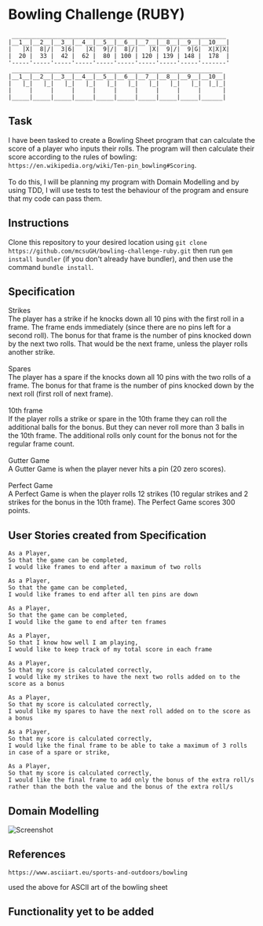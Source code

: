 # Bowling Challenge (RUBY)
```
 _____________________________________________________________
|__1__|__2__|__3__|__4__|__5__|__6__|__7__|__8__|__9__|__10___|
|   |X|  8|/|  3|6|   |X|  9|/|  8|/|   |X|  9|/|  9|G|  X|X|X|
|  20 |  33 |  42 |  62 |  80 | 100 | 120 | 139 | 148 |  178  |
'-----'-----'-----'-----'-----'-----'-----'-----'-----'-------'
 ____________________________________________________________
|__1__|__2__|__3__|__4__|__5__|__6__|__7__|__8__|__9__|__10__|
|   |_|   |_|   |_|   |_|   |_|   |_|   |_|   |_|   |_|  |_|_|
|     |     |     |     |     |     |     |     |     |      |
|_____|_____|_____|_____|_____|_____|_____|_____|_____|______|

```

## Task
I have been tasked to create a Bowling Sheet program that can calculate the score of a player who inputs their rolls. The program will then calculate their score according to the rules of bowling: `https://en.wikipedia.org/wiki/Ten-pin_bowling#Scoring`. \
\
To do this, I will be planning my program with Domain Modelling and by using TDD, I will use tests to test the behaviour of the program and ensure that my code can pass them.

## Instructions
Clone this repository to your desired location using `git clone https://github.com/mcsuGH/bowling-challenge-ruby.git` then run `gem install bundler` (if you don't already have bundler), and then use the command `bundle install`.

## Specification 
Strikes\
The player has a strike if he knocks down all 10 pins with the first roll in a frame. The frame ends immediately (since there are no pins left for a second roll). The bonus for that frame is the number of pins knocked down by the next two rolls. That would be the next frame, unless the player rolls another strike.\
\
Spares\
The player has a spare if the knocks down all 10 pins with the two rolls of a frame. The bonus for that frame is the number of pins knocked down by the next roll (first roll of next frame).\
\
10th frame\
If the player rolls a strike or spare in the 10th frame they can roll the additional balls for the bonus. But they can never roll more than 3 balls in the 10th frame. The additional rolls only count for the bonus not for the regular frame count.\
\
Gutter Game\
A Gutter Game is when the player never hits a pin (20 zero scores).\
\
Perfect Game\
A Perfect Game is when the player rolls 12 strikes (10 regular strikes and 2 strikes for the bonus in the 10th frame). The Perfect Game scores 300 points.

## User Stories created from Specification
```
As a Player,
So that the game can be completed,
I would like frames to end after a maximum of two rolls

As a Player,
So that the game can be completed,
I would like frames to end after all ten pins are down

As a Player,
So that the game can be completed,
I would like the game to end after ten frames

As a Player,
So that I know how well I am playing,
I would like to keep track of my total score in each frame

As a Player,
So that my score is calculated correctly,
I would like my strikes to have the next two rolls added on to the score as a bonus

As a Player,
So that my score is calculated correctly,
I would like my spares to have the next roll added on to the score as a bonus

As a Player,
So that my score is calculated correctly,
I would like the final frame to be able to take a maximum of 3 rolls in case of a spare or strike,

As a Player,
So that my score is calculated correctly,
I would like the final frame to add only the bonus of the extra roll/s rather than the both the value and the bonus of the extra roll/s

```

## Domain Modelling
![Screenshot](https://i.imgur.com/Ji5v48C.png)

## References
```
https://www.asciiart.eu/sports-and-outdoors/bowling

```
used the above for ASCII art of the bowling sheet


## Functionality yet to be added
